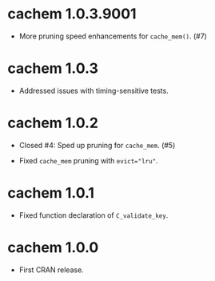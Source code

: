 cachem 1.0.3.9001
============

* More pruning speed enhancements for `cache_mem()`. (#7)

cachem 1.0.3
============

* Addressed issues with timing-sensitive tests.

cachem 1.0.2
============

* Closed #4: Sped up pruning for `cache_mem`. (#5)

* Fixed `cache_mem` pruning with `evict="lru"`.

cachem 1.0.1
============

* Fixed function declaration of `C_validate_key`.

cachem 1.0.0
============

* First CRAN release.
